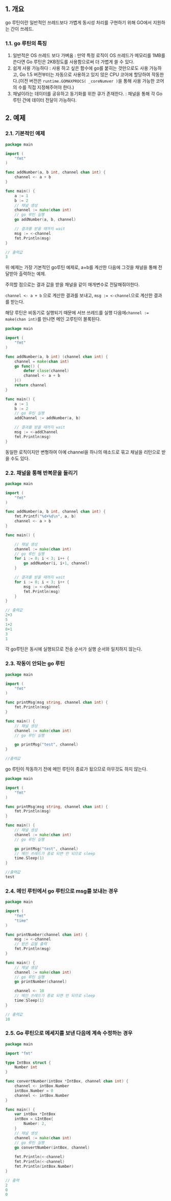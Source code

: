 ## 1. 개요

go 루틴이란 일반적인 쓰레드보다 가볍게 동시성 처리를 구현하기 위해 GO에서 지원하는 간이 쓰레드.

### 1.1. go 루틴의 특징

1. 일반적은 OS 쓰레드 보다 가벼움 : 만약 특정 로직이 OS 쓰레드가 메모리를 1MB를 쓴다면 Go 루틴은 2KB정도를 사용함으로써 더 가볍게 쓸 수 있다.
2. 쉽게 사용 가능하다 : 사용 하고 싶은 함수에 go를 붙히는 것만으로도 사용 가능하고, Go 1.5 버전부터는 자동으로 사용하고 있지 않은 CPU 코어에 할당하여 작동한다.(이전 버전은 `runtime.GOMAXPROCS( _coreNumver )`을 통해 사용 가능한 코어의 수를 직접 지정해주어야 한다.)
3. 채널이라는 데이터를 공유하고 동기화를 위한 큐가 존재한다. : 채널을 통해 각 Go 루틴 간에 데이터 전달이 가능하다.

## 2. 예제

### 2.1. 기본적인 예제

```go
package main

import (
	"fmt"
)

func addNumber(a, b int, channel chan int) {
	channel <- a + b
}

func main() {
	a := 1
	b := 2
	// 채널 생성
	channel := make(chan int)
	// go 루틴 실행
	go addNumber(a, b, channel)

	// 결과를 받을 때까지 wait
	msg := <-channel
	fmt.Println(msg)
}
```

```go
// 출력값
3
```

위 예제는 가장 기본적인 go루틴 예제로, a+b를 계산한 다음에 그것을 채널을 통해 전달받아 출력하는 예제.

주의할 점으로는 결과 값을 받을 채널을 같이 매개변수로 전달해줘야한다.

`channel <- a + b` 으로 계산한 결과를 보내고, `msg := <-channel`으로 계산한 결과를 받는다.

해당 루틴은 비동기로 실행되기 때문에 서브 쓰레드를 실행 다음에`channel := make(chan int)`를 만나면 메인 고루틴이 블록된다.

```go
package main

import (
	"fmt"
)

func addNumber(a, b int) (channel chan int) {
	channel = make(chan int)
	go func() {
		defer close(channel)
		channel <- a + b
	}()
	return channel
}

func main() {
	a := 1
	b := 2
	// go 루틴 실행
	addChannel := addNumber(a, b)

	// 결과를 받을 때까지 wait
	msg := <-addChannel
	fmt.Println(msg)
}
```

동일한 로직이지만 변형하여 아예 channel을 하나의 매소드로 묶고 채널을 리턴으로 받을 수도 있다.

### 2.2. 채널을 통해 반복문을 돌리기

```go
package main

import (
	"fmt"
)

func addNumber(a, b int, channel chan int) {
	fmt.Printf("%d+%d\n", a, b)
	channel <- a + b
}

func main() {

	// 채널 생성
	channel := make(chan int)
	// go 루틴 실행
	for i := 0; i < 3; i++ {
		go addNumber(i, i+1, channel)
	}

	// 결과를 받을 때까지 wait
	for i := 0; i < 3; i++ {
		msg := <-channel
		fmt.Println(msg)
	}
}
```

```go
// 출력값
2+3
5
1+2
0+1
3
1
```

각  go루틴은 동시에 실행되므로 전송 순서가 실행 순서와 일치하지 않는다.


### 2.3. 작동이 안되는 go 루틴

```go
package main

import (
	"fmt"
)

func printMsg(msg string, channel chan int) {
	fmt.Println(msg)
}

func main() {
	// 채널 생성
	channel := make(chan int)
	// go 루틴 실행

	go printMsg("test", channel)
}
```

```go
//출력값
```

go 루틴이 작동하기 전에 메인 루틴이 종료가 됬으므로 아무것도 하지 않는다.

```go
package main

import (
	"fmt"
)

func printMsg(msg string, channel chan int) {
	fmt.Println(msg)
}

func main() {
	// 채널 생성
	channel := make(chan int)
	// go 루틴 실행

	go printMsg("test", channel)
	// 메인 쓰레드가 종료 되면 안 되므로 sleep
	time.Sleep(1)
}
```

```go
//출력값
test
```

### 2.4. 메인 루틴에서 go 루틴으로 msg를 보내는 경우

```go
package main

import (
	"fmt"
	"time"
)

func printNumber(channel chan int) {
	msg := <-channel
	// 받은 값을 출력
	fmt.Println(msg)
}

func main() {
	// 채널 생성
	channel := make(chan int)
	// go 루틴 실행
	go printNumber(channel)

	channel <- 10
	// 메인 쓰레드가 종료 되면 안 되므로 sleep
	time.Sleep(1)
}
```

```go
// 출력값
10
```

### 2.5. Go 루틴으로 메세지를 보낸 다음에 계속 수정하는 경우

```go
package main

import "fmt"

type IntBox struct {
	Number int
}

func convertNumber(intBox *IntBox, channel chan int) {
	channel <- intBox.Number
	intBox.Number = 0
	channel <- intBox.Number
}

func main() {
	var intBox *IntBox
	intBox = &IntBox{
		Number: 2,
	}
	// 채널 생성
	channel := make(chan int)
	// go 루틴 실행
	go convertNumber(intBox, channel)
	
	fmt.Println(<-channel)
	fmt.Println(<-channel)
	fmt.Println(intBox.Number)
}
```

```go
// 출력
2
0
0
```